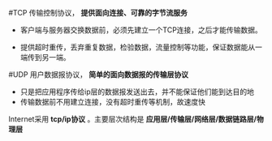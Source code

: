 #TCP
传输控制协议， **提供面向连接、可靠的字节流服务**

- 客户端与服务器交换数据前，必须先建立一个TCP连接，之后才能传输数据。

- 提供超时重传，丢弃重复数据，检验数据，流量控制等功能，保证数据能从一端传到另一端。


#UDP
用户数据报协议， **简单的面向数据报的传输层协议**

- 只是把应用程序传给ip层的数据报发送出去，并不能保证他们能到达目的地
- 传输数据前不用建立连接，没有超时重传等机制，故速度快





Internet采用 **tcp/ip协议** 。主要层次结构是 **应用层/传输层/网络层/数据链路层/物理层**